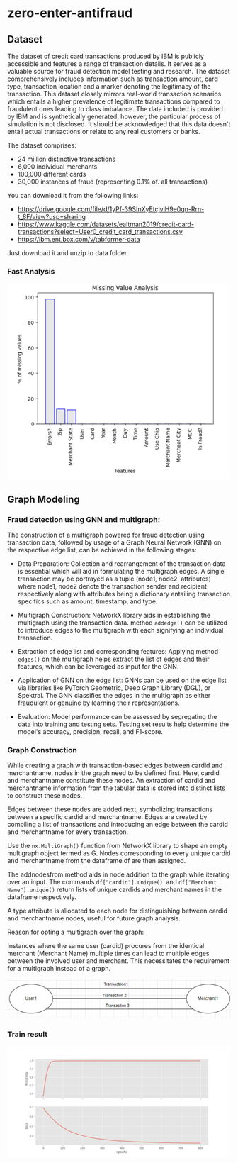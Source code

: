# zero-enter-antifraud

## Dataset

The dataset of credit card transactions produced by IBM is publicly accessible and features a range of transaction details. It serves as a valuable source for fraud detection model testing and research. The dataset comprehensively includes information such as transaction amount, card type, transaction location and a marker denoting the legitimacy of the transaction. This dataset closely mirrors real-world transaction scenarios which entails a higher prevalence of legitimate transactions compared to fraudulent ones leading to class imbalance. The data included is provided by IBM and is synthetically generated, however, the particular process of simulation is not disclosed. It should be acknowledged that this data doesn't entail actual transactions or relate to any real customers or banks. 

The dataset comprises:

- 24 million distinctive transactions
- 6,000 individual merchants
- 100,000 different cards
- 30,000 instances of fraud (representing 0.1% of. all transactions)

You can download it from the following links:
- https://drive.google.com/file/d/1yPf-39SInXyEtcjviH9e0qn-Rrn-t_8F/view?usp=sharing
- https://www.kaggle.com/datasets/ealtman2019/credit-card-transactions?select=User0_credit_card_transactions.csv
- https://ibm.ent.box.com/v/tabformer-data

Just download it and unzip to data folder.


### Fast Analysis

![docs/img_plot_empty_fields_stats.png](docs/img_plot_empty_fields_stats.png)

## Graph Modeling

### Fraud detection using GNN and multigraph:

The construction of a multigraph powered for fraud detection using transaction data, followed by usage of a Graph Neural Network (GNN) on the respective edge list, can be achieved in the following stages:
- Data Preparation: Collection and rearrangement of the transaction data is essential which will aid in formulating the multigraph edges. A single transaction may be portrayed as a tuple (node1, node2, attributes) where node1, node2 denote the transaction sender and recipient respectively along with attributes being a dictionary entailing transaction specifics such as amount, timestamp, and type.

- Multigraph Construction: NetworkX library aids in establishing the multigraph using the transaction data. method ```addedge()``` can be utilized to introduce edges to the multigraph with each signifying an individual transaction.

- Extraction of edge list and corresponding features: Applying method ```edges()``` on the multigraph helps extract the list of edges and their features, which can be leveraged as input for the GNN.

- Application of GNN on the edge list: GNNs can be used on the edge list via libraries like PyTorch Geometric, Deep Graph Library (DGL), or Spektral. The GNN classifies the edges in the multigraph as either fraudulent or genuine by learning their representations.

- Evaluation: Model performance can be assessed by segregating the data into training and testing sets. Testing set results help determine the model's accuracy, precision, recall, and F1-score.

### Graph Construction

While creating a graph with transaction-based edges between cardid and merchantname, nodes in the graph need to be defined first. Here, cardid and merchantname constitute these nodes. An extraction of cardid and merchantname information from the tabular data is stored into distinct lists to construct these nodes.

Edges between these nodes are added next, symbolizing transactions between a specific cardid and merchantname. Edges are created by compiling a list of transactions and introducing an edge between the cardid and merchantname for every transaction.


Use the ```nx.MultiGraph()``` function from NetworkX library to shape an empty multigraph object termed as G. Nodes corresponding to every unique cardid and merchantname from the dataframe df are then assigned.

The addnodesfrom method aids in node addition to the graph while iterating over an input. The commands ```df["cardid"].unique() ```and ```df["Merchant Name"].unique()``` return lists of unique cardids and merchant names in the dataframe respectively.

A type attribute is allocated to each node for distinguishing between cardid and merchantname nodes, useful for future graph analysis.

Reason for opting a multigraph over the graph:

Instances where the same user (cardid) procures from the identical merchant (Merchant Name) multiple times can lead to multiple edges between the involved user and merchant. This necessitates the requirement for a multigraph instead of a graph.

![docs/img_graph.png](docs/img_graph.png)

### Train result

![docs/img_plot_metrics.png](docs/img_plot_metrics.png)
